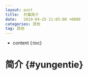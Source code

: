 ```yaml
---
layout: post
title:  开篇简介
date:   2019-04-25 11:05:00 +0800
categories: 其他
tag: 其他
---
```


* content
{:toc}

简介			{#yungentie}
====================================